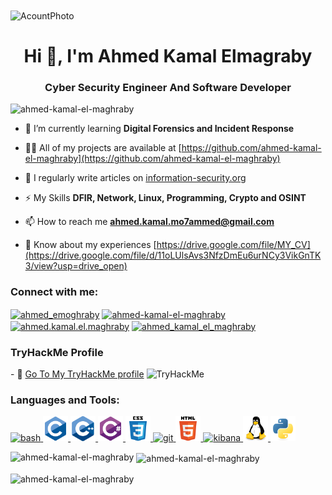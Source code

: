 
<img align="center" src="https://raw.githubusercontent.com/ahmed-kamal-el-maghraby/Images/main/pngwing.com%20(2).png" alt="AcountPhoto" height="300" >

<h1 align="center">Hi 👋, I'm Ahmed Kamal Elmagraby</h1>
<h3 align="center">Cyber Security Engineer And Software Developer</h3>

<p align="left"> <img src="https://komarev.com/ghpvc/?username=ahmed-kamal-el-maghraby&label=Profile%20views&color=0e75b6&style=flat" alt="ahmed-kamal-el-maghraby" /> </p>

- 🌱 I’m currently learning **Digital Forensics and Incident Response**

- 👨‍💻 All of my projects are available at [https://github.com/ahmed-kamal-el-maghraby](https://github.com/ahmed-kamal-el-maghraby)

- 📝 I regularly write articles on [information-security.org](information-security.org)

- ⚡ My Skills **DFIR, Network, Linux, Programming, Crypto and OSINT**

- 📫 How to reach me **ahmed.kamal.mo7ammed@gmail.com**

- 📄 Know about my experiences [https://drive.google.com/file/MY_CV](https://drive.google.com/file/d/11oLUlsAvs3NfzDmEu6urNCy3VikGnTK3/view?usp=drive_open)

<h3 align="left">Connect with me:</h3>
<p align="left">
<a href="https://twitter.com/ahmed_emoghraby" target="blank"><img align="center" src="https://raw.githubusercontent.com/rahuldkjain/github-profile-readme-generator/master/src/images/icons/Social/twitter.svg" alt="ahmed_emoghraby" height="30" width="40" /></a>
<a href="https://linkedin.com/in/ahmed-kamal-el-maghraby" target="blank"><img align="center" src="https://raw.githubusercontent.com/rahuldkjain/github-profile-readme-generator/master/src/images/icons/Social/linked-in-alt.svg" alt="ahmed-kamal-el-maghraby" height="30" width="40" /></a>
<a href="https://fb.com/ahmed.kamal.el.maghraby" target="blank"><img align="center" src="https://raw.githubusercontent.com/rahuldkjain/github-profile-readme-generator/master/src/images/icons/Social/facebook.svg" alt="ahmed.kamal.el.maghraby" height="30" width="40" /></a>
<a href="https://instagram.com/ahmed_kamal_el_maghraby" target="blank"><img align="center" src="https://raw.githubusercontent.com/rahuldkjain/github-profile-readme-generator/master/src/images/icons/Social/instagram.svg" alt="ahmed_kamal_el_maghraby" height="30" width="40" /></a>
</p>

<h3 align="left">TryHackMe Profile</h3>
<p>
- 👨‍ <a href="https://tryhackme.com/p/ahmedkamal">Go To My TryHackMe profile</a>
<img src="https://tryhackme-badges.s3.amazonaws.com/ahmedkamal.png" alt="TryHackMe">

</p>

<h3 align="left">Languages and Tools:</h3>
<p align="left"> <a href="https://www.gnu.org/software/bash/" target="_blank" rel="noreferrer"> <img src="https://www.vectorlogo.zone/logos/gnu_bash/gnu_bash-icon.svg" alt="bash" width="40" height="40"/> </a> <a href="https://www.cprogramming.com/" target="_blank" rel="noreferrer"> <img src="https://raw.githubusercontent.com/devicons/devicon/master/icons/c/c-original.svg" alt="c" width="40" height="40"/> </a> <a href="https://www.w3schools.com/cpp/" target="_blank" rel="noreferrer"> <img src="https://raw.githubusercontent.com/devicons/devicon/master/icons/cplusplus/cplusplus-original.svg" alt="cplusplus" width="40" height="40"/> </a> <a href="https://www.w3schools.com/cs/" target="_blank" rel="noreferrer"> <img src="https://raw.githubusercontent.com/devicons/devicon/master/icons/csharp/csharp-original.svg" alt="csharp" width="40" height="40"/> </a> <a href="https://www.w3schools.com/css/" target="_blank" rel="noreferrer"> <img src="https://raw.githubusercontent.com/devicons/devicon/master/icons/css3/css3-original-wordmark.svg" alt="css3" width="40" height="40"/> </a> <a href="https://git-scm.com/" target="_blank" rel="noreferrer"> <img src="https://www.vectorlogo.zone/logos/git-scm/git-scm-icon.svg" alt="git" width="40" height="40"/> </a> <a href="https://www.w3.org/html/" target="_blank" rel="noreferrer"> <img src="https://raw.githubusercontent.com/devicons/devicon/master/icons/html5/html5-original-wordmark.svg" alt="html5" width="40" height="40"/> </a> <a href="https://www.elastic.co/kibana" target="_blank" rel="noreferrer"> <img src="https://www.vectorlogo.zone/logos/elasticco_kibana/elasticco_kibana-icon.svg" alt="kibana" width="40" height="40"/> </a> <a href="https://www.linux.org/" target="_blank" rel="noreferrer"> <img src="https://raw.githubusercontent.com/devicons/devicon/master/icons/linux/linux-original.svg" alt="linux" width="40" height="40"/> </a> <a href="https://www.python.org" target="_blank" rel="noreferrer"> <img src="https://raw.githubusercontent.com/devicons/devicon/master/icons/python/python-original.svg" alt="python" width="40" height="40"/> </a> </p>

<p><img align="left" src="https://github-readme-stats.vercel.app/api/top-langs?username=ahmed-kamal-el-maghraby&show_icons=true&locale=en&layout=compact" alt="ahmed-kamal-el-maghraby" /></p>

<p>&nbsp;<img align="center" src="https://github-readme-stats.vercel.app/api?username=ahmed-kamal-el-maghraby&show_icons=true&locale=en" alt="ahmed-kamal-el-maghraby" /></p>

<p><img align="center" src="https://github-readme-streak-stats.herokuapp.com/?user=ahmed-kamal-el-maghraby&" alt="ahmed-kamal-el-maghraby" /></p>
